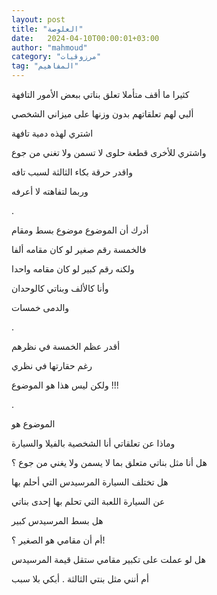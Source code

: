 ```yaml
---
layout: post
title: "العلوصة"
date:   2024-04-10T00:00:01+03:00
author: "mahmoud"
category: "مرزوقيات"
tag: "المفاهيم"
---
```



كثيرا ما أقف متأملا تعلق بناتي ببعض الأمور
التافهة

ألبي لهم تعلقاتهم بدون وزنها على ميزاني الشخصي

اشتري لهذه دمية تافهة

واشتري للأخرى قطعة حلوى لا تسمن ولا تغني من جوع

واقدر حرقة بكاء الثالثة لسبب تافه

وربما لتفاهته لا أعرفه

.

أدرك أن الموضوع موضوع بسط ومقام

فالخمسة رقم صغير لو كان مقامه ألفا

ولكنه رقم كبير لو كان مقامه واحدا

وأنا كالألف وبناتي كالوحدان

والدمى خمسات

.

أقدر عظم الخمسة في نظرهم

رغم حقارتها في نظري

ولكن ليس هذا هو الموضوع !!!

.

الموضوع هو

وماذا عن تعلقاتي أنا الشخصية بالفيلا والسيارة

هل أنا مثل بناتي متعلق بما لا يسمن ولا يغني من جوع
؟

هل تختلف السيارة المرسيدس التي أحلم بها

عن السيارة اللعبة التي تحلم بها إحدى بناتي

هل بسط المرسيدس كبير

أم أن مقامي هو الصغير ؟!

هل لو عملت على تكبير مقامي ستقل قيمة المرسيدس

أم أنني مثل بنتي الثالثة . أبكي بلا سبب
